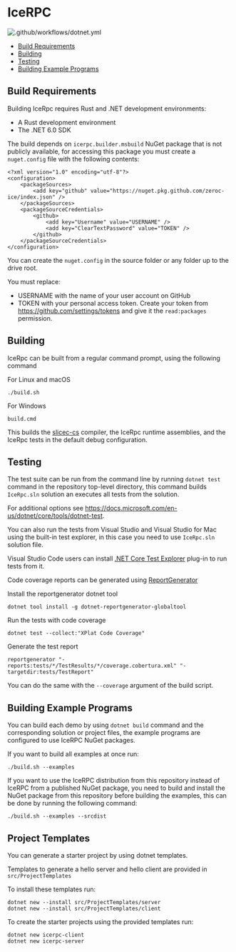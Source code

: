 # IceRPC

![.github/workflows/dotnet.yml](https://github.com/zeroc-ice/icerpc-csharp/workflows/.NET/badge.svg?branch=main)

- [Build Requirements](#build-requirements)
- [Building](#building)
- [Testing](#testing)
- [Building Example Programs](#building-example-programs)

## Build Requirements

Building IceRpc requires Rust and .NET development environments:

 - A Rust development environment
 - The .NET 6.0 SDK

The build depends on `icerpc.builder.msbuild` NuGet package that is not publicly available, for accessing this package you must create a
`nuget.config` file with the following contents:

```
<?xml version="1.0" encoding="utf-8"?>
<configuration>
    <packageSources>
        <add key="github" value="https://nuget.pkg.github.com/zeroc-ice/index.json" />
    </packageSources>
    <packageSourceCredentials>
        <github>
            <add key="Username" value="USERNAME" />
            <add key="ClearTextPassword" value="TOKEN" />
        </github>
    </packageSourceCredentials>
</configuration>
```

You can create the `nuget.config` in the source folder or any folder up to the drive root.

You must replace:

* USERNAME with the name of your user account on GitHub
* TOKEN with your personal access token. Create your token from https://github.com/settings/tokens and give it the
  `read:packages` permission.

## Building

IceRpc can be built from a regular command prompt, using the following command

For Linux and macOS

```
./build.sh
```

For Windows

```
build.cmd
```

This builds the [slicec-cs](./tools/slicec-cs) compiler, the IceRpc runtime assemblies, and the IceRpc tests in the
default debug configuration.

## Testing

The test suite can be run from the command line by running `dotnet test` command in the repository top-level
directory, this command builds `IceRpc.sln` solution an executes all tests from the solution.

For additional options see <https://docs.microsoft.com/en-us/dotnet/core/tools/dotnet-test>.

You can also run the tests from Visual Studio and Visual Studio for Mac using the built-in test explorer, in this
case you need to use `IceRpc.sln` solution file.

Visual Studio Code users can install [.NET Core Test Explorer](https://marketplace.visualstudio.com/items?itemName=formulahendry.dotnet-test-explorer)
plug-in to run tests from it.

Code coverage reports can be generated using [ReportGenerator](https://github.com/danielpalme/ReportGenerator)

Install the reportgenerator dotnet tool

```
dotnet tool install -g dotnet-reportgenerator-globaltool
```

Run the tests with code coverage

```
dotnet test --collect:"XPlat Code Coverage"
```

Generate the test report

```
reportgenerator "-reports:tests/*/TestResults/*/coverage.cobertura.xml" "-targetdir:tests/TestReport"
```

You can do the same with the `--coverage` argument of the build script.

## Building Example Programs

You can build each demo by using `dotnet build` command and the corresponding solution or project files, the example
programs are configured to use IceRPC NuGet packages.

If you want to build all examples at once run:

```
./build.sh --examples
```

If you want to use the IceRPC distribution from this repository instead of IceRPC from a published NuGet package, you need
to build and install the NuGet package from this repository before building the examples, this can be done by running the
following command:

```
./build.sh --examples --srcdist
```
## Project Templates

You can generate a starter project by using dotnet templates.

Templates to generate a hello server and hello client are provided in `src/ProjectTemplates`

To install these templates run:

```
dotnet new --install src/ProjectTemplates/server
dotnet new --install src/ProjectTemplates/client
```

To create the starter projects using the provided templates run:

```
dotnet new icerpc-client
dotnet new icerpc-server
```
